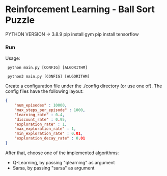 # Reinforcement Learning - Ball Sort Puzzle


PYTHON VERSION -> 3.8.9
pip install gym
pip install tensorflow

### Run

Usage:
```
 python main.py [CONFIG] [ALGORITHM]

 python3 main.py [CONFIG] [ALGORITHM]
```

Create a configuration file under the ./config directory (or use one of). The config files have the following layout:

```json
{
    "num_episodes" : 10000,
    "max_steps_per_episode" : 1000,
    "learning_rate" : 0.4,
    "discount_rate" : 0.95,
    "exploration_rate" : 1,    
    "max_exploration_rate" : 1,
    "min_exploration_rate" : 0.01,
    "exploration_decay_rate" : 0.01
}
```

After that, choose one of the implemented algorithms:
- Q-Learning, by passing "qlearning" as argument
- Sarsa, by passing "sarsa" as argument